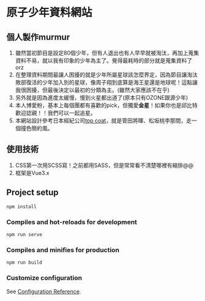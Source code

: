 # 原子少年資料網站
## 個人製作murmur
1. 雖然當初節目是設定80個少年，但有人退出也有人早早就被淘汰，再加上蒐集資料不易，就以我有印象的少年為主了。覺得最耗時的部分就是蒐集資料了orz
2. 在整理資料期間最讓人困擾的就是少年所屬星球該怎麼界定，因為節目讓淘汰敗部復活的少年加入別的星球，像周子翔到底算是海王星還是地球呢！這點讓我很困擾，但最後決定以最初的分類為主。(雖然大家應該不在乎)
3. 另外就是因為進度太緩慢，慢到火星都出道了(原本只有OZONE跟源少年)
4. 本人博愛粉，基本上每個團都有喜歡的pick，但獨愛**金星**！如果你也是邱比特歡迎認親！！我們可以一起追星。
5. 本網站設計參考日本經紀公司[top coat](https://topcoat.co.jp/)，就是菅田將暉、松坂桃李那間，走一個撞色簡約風。

## 使用技術
1. CSS第一次用SCSS寫！之前都用SASS，但是常常看不清楚哪裡有縮排@@
2. 框架是Vue3.x

## Project setup
```
npm install
```

### Compiles and hot-reloads for development
```
npm run serve
```

### Compiles and minifies for production
```
npm run build
```

### Customize configuration
See [Configuration Reference](https://cli.vuejs.org/config/).

